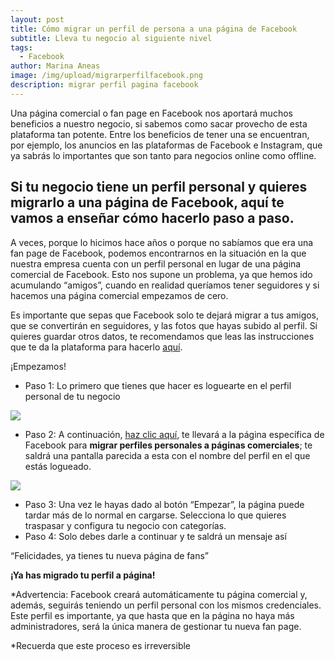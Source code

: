 ```yaml
---
layout: post
title: Cómo migrar un perfil de persona a una página de Facebook
subtitle: Lleva tu negocio al siguiente nivel
tags:
  - Facebook
author: Marina Aneas
image: /img/upload/migrarperfilfacebook.png
description: migrar perfil pagina facebook
---
```

Una página comercial o fan page en Facebook nos aportará muchos beneficios a nuestro negocio, si sabemos como sacar provecho de esta plataforma tan potente. Entre los beneficios de tener una se encuentran, por ejemplo, los anuncios en las plataformas de Facebook e Instagram, que ya sabrás lo importantes que son tanto para negocios online como offline.

## Si tu negocio tiene un perfil personal y quieres migrarlo a una página de Facebook, aquí te vamos a enseñar cómo hacerlo paso a paso.

A veces, porque lo hicimos hace años o porque no sabíamos que era una fan page de Facebook, podemos encontrarnos en la situación en la que nuestra empresa cuenta con un perfil personal en lugar de una página comercial de Facebook. Esto nos supone un problema, ya que hemos ido acumulando “amigos”, cuando en realidad queríamos tener seguidores y si hacemos una página comercial empezamos de cero.

Es importante que sepas que Facebook solo te dejará migrar a tus amigos, que se convertirán en seguidores, y las fotos que hayas subido al perfil. Si quieres guardar otros datos, te recomendamos que leas las instrucciones que te da la plataforma para hacerlo [aquí](https://www.facebook.com/help/1701730696756992?page=18830).

¡Empezamos!

* Paso 1: Lo primero que tienes que hacer es loguearte en el perfil personal de tu negocio

![](https://lh5.googleusercontent.com/kOEpyI9Jl0s4KOYtqJ-BIZ5VzS7zSuhL7mm3buQyvgaojHsGEahom7T4G_n7X6Fm2dj-cTv-ii74UqLBZ-PBHxsREoDyK3M3IzQlezpG8Ghh6N3_1YTDWpAdJEuQtBPYLDz7pP0c)



* Paso 2: A continuación, [haz clic aquí](https://www.facebook.com/pages/create/migrate/), te llevará a la página específica de Facebook para **migrar perfiles personales a páginas comerciales**; te saldrá una pantalla parecida a esta con el nombre del perfil en el que estás logueado.

![](https://lh6.googleusercontent.com/g3kmZJ8zZZzcI2RYMTN01omhryZbVVCXhlVGMi6KialCPBOmp2Qv7fyiKqArJqrgtp14XtDgrIS5GRYPgPl7g9WZ9uZjLrg-f2az-Lm1AVmBF6_dcQU7Zxr6LrJDGG0oNE2swPUf)



* Paso 3: Una vez le hayas dado al botón “Empezar”, la página puede tardar más de lo normal en cargarse. Selecciona lo que quieres traspasar y configura tu negocio con categorías.
* Paso 4: Solo debes darle a continuar y te saldrá un mensaje así

“Felicidades, ya tienes tu nueva página de fans”

**¡Ya has migrado tu perfil a página!**

\*Advertencia: Facebook creará automáticamente tu página comercial y, además, seguirás teniendo un perfil personal con los mismos credenciales. Este perfil es importante, ya que hasta que en la página no haya más administradores, será la única manera de gestionar tu nueva fan page.

\*Recuerda que este proceso es irreversible